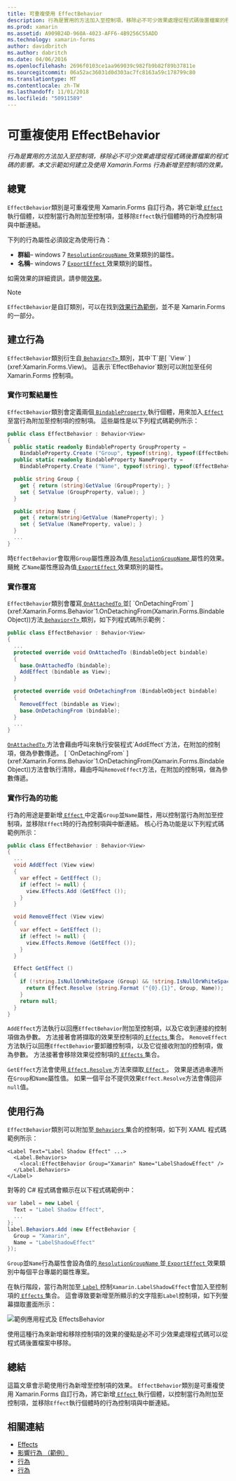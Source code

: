 ```yaml
---
title: 可重複使用 EffectBehavior
description: 行為是實用的方法加入至控制項，移除必不可少效果處理從程式碼後置檔案的程式碼的影響。 本文示範如何建立及使用 Xamarin.Forms 行為新增至控制項的效果。
ms.prod: xamarin
ms.assetid: A909B24D-960A-4023-AFF6-4B9256C55ADD
ms.technology: xamarin-forms
author: davidbritch
ms.author: dabritch
ms.date: 04/06/2016
ms.openlocfilehash: 2696f0103ce1aa969039c982fb9b82f89b37811e
ms.sourcegitcommit: 06a52ac36031d0d303ac7fc8163a59c178799c80
ms.translationtype: MT
ms.contentlocale: zh-TW
ms.lasthandoff: 11/01/2018
ms.locfileid: "50911589"
---
```

# <a name="reusable-effectbehavior"></a>可重複使用 EffectBehavior

_行為是實用的方法加入至控制項，移除必不可少效果處理從程式碼後置檔案的程式碼的影響。本文示範如何建立及使用 Xamarin.Forms 行為新增至控制項的效果。_

## <a name="overview"></a>總覽

`EffectBehavior`類別是可重複使用 Xamarin.Forms 自訂行為，將它新增[ `Effect` ](xref:Xamarin.Forms.Effect)執行個體，以控制當行為附加至控制項，並移除`Effect`執行個體時的行為控制項與中斷連結。

下列的行為屬性必須設定為使用行為：

- **群組**– windows 7 [ `ResolutionGroupName` ](xref:Xamarin.Forms.ResolutionGroupNameAttribute)效果類別的屬性。
- **名稱**– windows 7 [ `ExportEffect` ](xref:Xamarin.Forms.ExportEffectAttribute)效果類別的屬性。

如需效果的詳細資訊，請參閱[效果](~/xamarin-forms/app-fundamentals/effects/index.md)。

> [!NOTE]
> `EffectBehavior`是自訂類別，可以在找到[效果行為範例](https://developer.xamarin.com/samples/xamarin-forms/behaviors/effectbehavior/)，並不是 Xamarin.Forms 的一部分。

## <a name="creating-the-behavior"></a>建立行為

`EffectBehavior`類別衍生自[ `Behavior<T>` ](xref:Xamarin.Forms.Behavior`1)類別，其中`T`是[ `View` ](xref:Xamarin.Forms.View)。 這表示`EffectBehavior`類別可以附加至任何 Xamarin.Forms 控制項。

### <a name="implementing-bindable-properties"></a>實作可繫結屬性

`EffectBehavior`類別會定義兩個[ `BindableProperty` ](xref:Xamarin.Forms.BindableProperty)執行個體，用來加入[ `Effect` ](xref:Xamarin.Forms.Effect)至當行為附加至控制項的控制項。 這些屬性是以下列程式碼範例所示：

```csharp
public class EffectBehavior : Behavior<View>
{
  public static readonly BindableProperty GroupProperty =
    BindableProperty.Create ("Group", typeof(string), typeof(EffectBehavior), null);
  public static readonly BindableProperty NameProperty =
    BindableProperty.Create ("Name", typeof(string), typeof(EffectBehavior), null);

  public string Group {
    get { return (string)GetValue (GroupProperty); }
    set { SetValue (GroupProperty, value); }
  }

  public string Name {
    get { return(string)GetValue (NameProperty); }
    set { SetValue (NameProperty, value); }
  }
  ...
}
```

時`EffectBehavior`會取用`Group`屬性應設為值[ `ResolutionGroupName` ](xref:Xamarin.Forms.ResolutionGroupNameAttribute)屬性的效果。 颾魤 ㄛ`Name`屬性應設為值[ `ExportEffect` ](xref:Xamarin.Forms.ExportEffectAttribute)效果類別的屬性。

### <a name="implementing-the-overrides"></a>實作覆寫

`EffectBehavior`類別會覆寫[ `OnAttachedTo` ](xref:Xamarin.Forms.Behavior`1.OnAttachedTo(Xamarin.Forms.BindableObject))並[ `OnDetachingFrom` ](xref:Xamarin.Forms.Behavior`1.OnDetachingFrom(Xamarin.Forms.BindableObject))方法[ `Behavior<T>` ](xref:Xamarin.Forms.Behavior`1)類別，如下列程式碼所示範例：

```csharp
public class EffectBehavior : Behavior<View>
{
  ...
  protected override void OnAttachedTo (BindableObject bindable)
  {
    base.OnAttachedTo (bindable);
    AddEffect (bindable as View);
  }

  protected override void OnDetachingFrom (BindableObject bindable)
  {
    RemoveEffect (bindable as View);
    base.OnDetachingFrom (bindable);
  }
  ...
}
```

[ `OnAttachedTo` ](xref:Xamarin.Forms.Behavior`1.OnAttachedTo(Xamarin.Forms.BindableObject))方法會藉由呼叫來執行安裝程式`AddEffect`方法，在附加的控制項，做為參數傳遞。 [ `OnDetachingFrom` ](xref:Xamarin.Forms.Behavior`1.OnDetachingFrom(Xamarin.Forms.BindableObject))方法會執行清除，藉由呼叫`RemoveEffect`方法，在附加的控制項，做為參數傳遞。

### <a name="implementing-the-behavior-functionality"></a>實作行為的功能

行為的用途是要新增[ `Effect` ](xref:Xamarin.Forms.Effect)中定義`Group`並`Name`屬性，用以控制當行為附加至控制項，並移除`Effect`時的行為控制項與中斷連結。 核心行為功能是以下列程式碼範例所示：

```csharp
public class EffectBehavior : Behavior<View>
{
  ...
  void AddEffect (View view)
  {
    var effect = GetEffect ();
    if (effect != null) {
      view.Effects.Add (GetEffect ());
    }
  }

  void RemoveEffect (View view)
  {
    var effect = GetEffect ();
    if (effect != null) {
      view.Effects.Remove (GetEffect ());
    }
  }

  Effect GetEffect ()
  {
    if (!string.IsNullOrWhiteSpace (Group) && !string.IsNullOrWhiteSpace (Name)) {
      return Effect.Resolve (string.Format ("{0}.{1}", Group, Name));
    }
    return null;
  }
}
```

`AddEffect`方法執行以回應`EffectBehavior`附加至控制項，以及它收到連接的控制項做為參數。 方法接著會將擷取的效果至控制項的[ `Effects` ](xref:Xamarin.Forms.Element.Effects)集合。 `RemoveEffect`方法執行以回應`EffectBehavior`要卸離控制項，以及它從接收附加的控制項，做為參數。 方法接著會移除效果從控制項的[ `Effects` ](xref:Xamarin.Forms.Element.Effects)集合。

`GetEffect`方法會使用[ `Effect.Resolve` ](xref:Xamarin.Forms.Effect.Resolve(System.String))方法來擷取[ `Effect` ](xref:Xamarin.Forms.Effect)。 效果是透過串連所在`Group`和`Name`屬性值。 如果一個平台不提供效果`Effect.Resolve`方法會傳回非`null`值。

## <a name="consuming-the-behavior"></a>使用行為

`EffectBehavior`類別可以附加至[ `Behaviors` ](xref:Xamarin.Forms.VisualElement.Behaviors)集合的控制項，如下列 XAML 程式碼範例所示：

```xaml
<Label Text="Label Shadow Effect" ...>
  <Label.Behaviors>
    <local:EffectBehavior Group="Xamarin" Name="LabelShadowEffect" />
  </Label.Behaviors>
</Label>
```

對等的 C# 程式碼會顯示在以下程式碼範例中：

```csharp
var label = new Label {
  Text = "Label Shadow Effect",
  ...
};
label.Behaviors.Add (new EffectBehavior {
  Group = "Xamarin",
  Name = "LabelShadowEffect"
});
```

`Group`並`Name`行為屬性會設為值的[ `ResolutionGroupName` ](xref:Xamarin.Forms.ResolutionGroupNameAttribute)並[ `ExportEffect` ](xref:Xamarin.Forms.ExportEffectAttribute)效果類別中每個平台專屬的屬性專案。

在執行階段，當行為附加至[ `Label` ](xref:Xamarin.Forms.Label)控制`Xamarin.LabelShadowEffect`會加入至控制項的[ `Effects` ](xref:Xamarin.Forms.Element.Effects)集合。 這會導致要新增至所顯示的文字陰影`Label`控制項，如下列螢幕擷取畫面所示：

![](effect-behavior-images/screenshots.png "範例應用程式及 EffectsBehavior")

使用這種行為來新增和移除控制項的效果的優點是必不可少效果處理程式碼可以從程式碼後置檔案中移除。

## <a name="summary"></a>總結

這篇文章會示範使用行為新增至控制項的效果。 `EffectBehavior`類別是可重複使用 Xamarin.Forms 自訂行為，將它新增[ `Effect` ](xref:Xamarin.Forms.Effect)執行個體，以控制當行為附加至控制項，並移除`Effect`執行個體時的行為控制項與中斷連結。


## <a name="related-links"></a>相關連結

- [Effects](~/xamarin-forms/app-fundamentals/effects/index.md)
- [影響行為 （範例）](https://developer.xamarin.com/samples/xamarin-forms/behaviors/effectbehavior/)
- [行為](xref:Xamarin.Forms.Behavior)
- [行為<T>](xref:Xamarin.Forms.Behavior`1)
